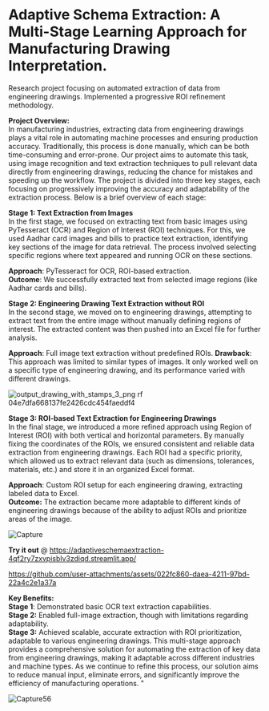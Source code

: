 # Adaptive Schema Extraction: A Multi-Stage Learning Approach for Manufacturing Drawing Interpretation.
Research project focusing on automated extraction of data from engineering drawings. Implemented a progressive ROI refinement methodology.

**Project Overview:**  
In manufacturing industries, extracting data from engineering drawings plays a vital role in automating machine processes and ensuring production accuracy. Traditionally, this process is done manually, which can be both time-consuming and error-prone. Our project aims to automate this task, using image recognition and text extraction techniques to pull relevant data directly from engineering drawings, reducing the chance for mistakes and speeding up the workflow.
The project is divided into three key stages, each focusing on progressively improving the accuracy and adaptability of the extraction process. Below is a brief overview of each stage:

**Stage 1: Text Extraction from Images**  
In the first stage, we focused on extracting text from basic images using PyTesseract (OCR) and Region of Interest (ROI) techniques. For this, we used Aadhar card images and bills to practice text extraction, identifying key sections of the image for data retrieval. The process involved selecting specific regions where text appeared and running OCR on these sections.

**Approach**: PyTesseract for OCR, ROI-based extraction.  
**Outcome**: We successfully extracted text from selected image regions (like Aadhar cards and bills).


**Stage 2: Engineering Drawing Text Extraction without ROI**  
In the second stage, we moved on to engineering drawings, attempting to extract text from the entire image without manually defining regions of interest. The extracted content was then pushed into an Excel file for further analysis.  

**Approach**: Full image text extraction without predefined ROIs.
**Drawback**: This approach was limited to similar types of images. It only worked well on a specific type of engineering drawing, and its performance varied with different drawings.

![output_drawing_with_stamps_3_png rf 04e7dfa668137fe2426cdc454faeddf4](https://github.com/user-attachments/assets/db69c764-2f5d-42f4-9d7e-698e4c405f4d)

**Stage 3: ROI-based Text Extraction for Engineering Drawings**  
In the final stage, we introduced a more refined approach using Region of Interest (ROI) with both vertical and horizontal parameters. By manually fixing the coordinates of the ROIs, we ensured consistent and reliable data extraction from engineering drawings. Each ROI had a specific priority, which allowed us to extract relevant data (such as dimensions, tolerances, materials, etc.) and store it in an organized Excel format.  

**Approach**: Custom ROI setup for each engineering drawing, extracting labeled data to Excel.  
**Outcome:** The extraction became more adaptable to different kinds of engineering drawings because of the ability to adjust ROIs and prioritize areas of the image.

![Capture](https://github.com/user-attachments/assets/e622fa4e-d0fc-47b8-86af-eaa0ac46e8e7)

**Try it out** @ https://adaptiveschemaextraction-4qf2ry7zxvpisblv3zdiqd.streamlit.app/


https://github.com/user-attachments/assets/022fc860-daea-4211-97bd-22a4c2e1a37a



**Key Benefits:**  
**Stage 1**: Demonstrated basic OCR text extraction capabilities.  
**Stage 2:** Enabled full-image extraction, though with limitations regarding adaptability.  
**Stage 3:** Achieved scalable, accurate extraction with ROI prioritization, adaptable to various engineering drawings.
This multi-stage approach provides a comprehensive solution for automating the extraction of key data from engineering drawings, making it adaptable across different industries and machine types. As we continue to refine this process, our solution aims to reduce manual input, eliminate errors, and significantly improve the efficiency of manufacturing operations.
"


![Capture56](https://github.com/user-attachments/assets/0304c0ce-aeeb-47d6-a9c6-c8f41b2a695f)

